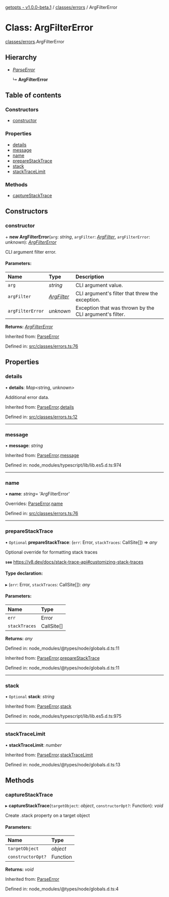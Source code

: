 [getopts - v1.0.0-beta.1](../README.md) / [classes/errors](../modules/classes_errors.md) / ArgFilterError

# Class: ArgFilterError

[classes/errors](../modules/classes_errors.md).ArgFilterError

## Hierarchy

- [_ParseError_](classes_errors.parseerror.md)

  ↳ **ArgFilterError**

## Table of contents

### Constructors

- [constructor](classes_errors.argfiltererror.md#constructor)

### Properties

- [details](classes_errors.argfiltererror.md#details)
- [message](classes_errors.argfiltererror.md#message)
- [name](classes_errors.argfiltererror.md#name)
- [prepareStackTrace](classes_errors.argfiltererror.md#preparestacktrace)
- [stack](classes_errors.argfiltererror.md#stack)
- [stackTraceLimit](classes_errors.argfiltererror.md#stacktracelimit)

### Methods

- [captureStackTrace](classes_errors.argfiltererror.md#capturestacktrace)

## Constructors

### constructor

\+ **new ArgFilterError**(`arg`: _string_, `argFilter`: [_ArgFilter_](../interfaces/interfaces_schema.argfilter.md), `argFilterError`: _unknown_): [_ArgFilterError_](classes_errors.argfiltererror.md)

CLI argument filter error.

#### Parameters:

| Name             | Type                                                        | Description                                             |
| :--------------- | :---------------------------------------------------------- | :------------------------------------------------------ |
| `arg`            | _string_                                                    | CLI argument value.                                     |
| `argFilter`      | [_ArgFilter_](../interfaces/interfaces_schema.argfilter.md) | CLI argument's filter that threw the exception.         |
| `argFilterError` | _unknown_                                                   | Exception that was thrown by the CLI argument's filter. |

**Returns:** [_ArgFilterError_](classes_errors.argfiltererror.md)

Inherited from: [ParseError](classes_errors.parseerror.md)

Defined in: [src/classes/errors.ts:76](https://github.com/prasadrajandran/node-getopts/blob/287b5e4/src/classes/errors.ts#L76)

## Properties

### details

• **details**: _Map_<string, unknown\>

Additional error data.

Inherited from: [ParseError](classes_errors.parseerror.md).[details](classes_errors.parseerror.md#details)

Defined in: [src/classes/errors.ts:12](https://github.com/prasadrajandran/node-getopts/blob/287b5e4/src/classes/errors.ts#L12)

---

### message

• **message**: _string_

Inherited from: [ParseError](classes_errors.parseerror.md).[message](classes_errors.parseerror.md#message)

Defined in: node_modules/typescript/lib/lib.es5.d.ts:974

---

### name

• **name**: _string_= 'ArgFilterError'

Overrides: [ParseError](classes_errors.parseerror.md).[name](classes_errors.parseerror.md#name)

Defined in: [src/classes/errors.ts:76](https://github.com/prasadrajandran/node-getopts/blob/287b5e4/src/classes/errors.ts#L76)

---

### prepareStackTrace

• `Optional` **prepareStackTrace**: (`err`: Error, `stackTraces`: CallSite[]) => _any_

Optional override for formatting stack traces

**`see`** https://v8.dev/docs/stack-trace-api#customizing-stack-traces

#### Type declaration:

▸ (`err`: Error, `stackTraces`: CallSite[]): _any_

#### Parameters:

| Name          | Type       |
| :------------ | :--------- |
| `err`         | Error      |
| `stackTraces` | CallSite[] |

**Returns:** _any_

Defined in: node_modules/@types/node/globals.d.ts:11

Inherited from: [ParseError](classes_errors.parseerror.md).[prepareStackTrace](classes_errors.parseerror.md#preparestacktrace)

Defined in: node_modules/@types/node/globals.d.ts:11

---

### stack

• `Optional` **stack**: _string_

Inherited from: [ParseError](classes_errors.parseerror.md).[stack](classes_errors.parseerror.md#stack)

Defined in: node_modules/typescript/lib/lib.es5.d.ts:975

---

### stackTraceLimit

• **stackTraceLimit**: _number_

Inherited from: [ParseError](classes_errors.parseerror.md).[stackTraceLimit](classes_errors.parseerror.md#stacktracelimit)

Defined in: node_modules/@types/node/globals.d.ts:13

## Methods

### captureStackTrace

▸ **captureStackTrace**(`targetObject`: _object_, `constructorOpt?`: Function): _void_

Create .stack property on a target object

#### Parameters:

| Name              | Type     |
| :---------------- | :------- |
| `targetObject`    | _object_ |
| `constructorOpt?` | Function |

**Returns:** _void_

Inherited from: [ParseError](classes_errors.parseerror.md)

Defined in: node_modules/@types/node/globals.d.ts:4
